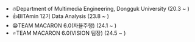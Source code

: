 * :fire:Department of Multimedia Engineering, Dongguk University (20.3 ~ )
* :thumbsup:BITAmin 12기 Data Analysis (23.8 ~ )
* :grin:TEAM MACARON 6.0(자율주행) (24.1 ~ )
* :star:TEAM MACARON 6.0(VISION 팀장) (24.5 ~ )
